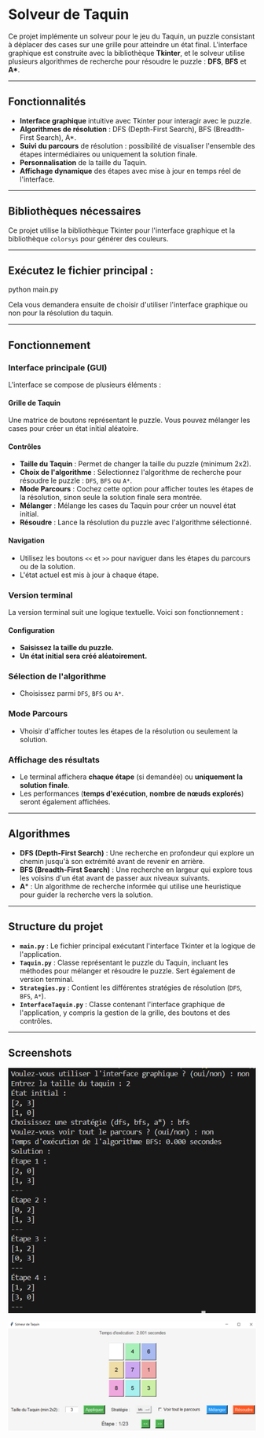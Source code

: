# Solveur de Taquin

Ce projet implémente un solveur pour le jeu du Taquin, un puzzle consistant à déplacer des cases sur une grille pour atteindre un état final. L'interface graphique est construite avec la bibliothèque **Tkinter**, et le solveur utilise plusieurs algorithmes de recherche pour résoudre le puzzle : **DFS**, **BFS** et **A\***.

---

## Fonctionnalités

- **Interface graphique** intuitive avec Tkinter pour interagir avec le puzzle.
- **Algorithmes de résolution** : DFS (Depth-First Search), BFS (Breadth-First Search), A*.
- **Suivi du parcours** de résolution : possibilité de visualiser l'ensemble des étapes intermédiaires ou uniquement la solution finale.
- **Personnalisation** de la taille du Taquin.
- **Affichage dynamique** des étapes avec mise à jour en temps réel de l'interface.

---

## Bibliothèques nécessaires

Ce projet utilise la bibliothèque Tkinter pour l'interface graphique et la bibliothèque `colorsys` pour générer des couleurs.

---

## Exécutez le fichier principal :

python main.py

Cela vous demandera ensuite de choisir d'utiliser l'interface graphique ou non pour la résolution du taquin.

---

## Fonctionnement 

### Interface principale (GUI)

L'interface se compose de plusieurs éléments :

#### Grille de Taquin
Une matrice de boutons représentant le puzzle. Vous pouvez mélanger les cases pour créer un état initial aléatoire.

#### Contrôles
- **Taille du Taquin** : Permet de changer la taille du puzzle (minimum 2x2).
- **Choix de l'algorithme** : Sélectionnez l'algorithme de recherche pour résoudre le puzzle : `DFS`, `BFS` ou `A*`.
- **Mode Parcours** : Cochez cette option pour afficher toutes les étapes de la résolution, sinon seule la solution finale sera montrée.
- **Mélanger** : Mélange les cases du Taquin pour créer un nouvel état initial.
- **Résoudre** : Lance la résolution du puzzle avec l'algorithme sélectionné.

#### Navigation
- Utilisez les boutons `<<` et `>>` pour naviguer dans les étapes du parcours ou de la solution.
- L'état actuel est mis à jour à chaque étape.


### Version terminal

La version terminal suit une logique textuelle. Voici son fonctionnement :

#### Configuration
- **Saisissez la taille du puzzle.**
- **Un état initial sera créé aléatoirement.**

### Sélection de l'algorithme
- Choisissez parmi `DFS`, `BFS` ou `A*`.

### Mode Parcours
-  Vhoisir d'afficher toutes les étapes de la résolution ou seulement la solution.

### Affichage des résultats
- Le terminal affichera **chaque étape** (si demandée) ou **uniquement la solution finale**.
- Les performances (**temps d'exécution**, **nombre de nœuds explorés**) seront également affichées.

---

## Algorithmes

- **DFS (Depth-First Search)** : Une recherche en profondeur qui explore un chemin jusqu'à son extrémité avant de revenir en arrière.
- **BFS (Breadth-First Search)** : Une recherche en largeur qui explore tous les voisins d'un état avant de passer aux niveaux suivants.
- **A*** : Un algorithme de recherche informée qui utilise une heuristique pour guider la recherche vers la solution.

---

## Structure du projet

- **`main.py`** : Le fichier principal exécutant l'interface Tkinter et la logique de l'application.
- **`Taquin.py`** : Classe représentant le puzzle du Taquin, incluant les méthodes pour mélanger et résoudre le puzzle. Sert également de version terminal.
- **`Strategies.py`** : Contient les différentes stratégies de résolution (`DFS`, `BFS`, `A*`).
- **`InterfaceTaquin.py`** : Classe contenant l'interface graphique de l'application, y compris la gestion de la grille, des boutons et des contrôles.

---

## Screenshots

![Taquin Terminal](Screen/Screen_terminal.PNG)

![Taquin Interface Graphique](Screen/Screen_Interface_Graphique.PNG)

